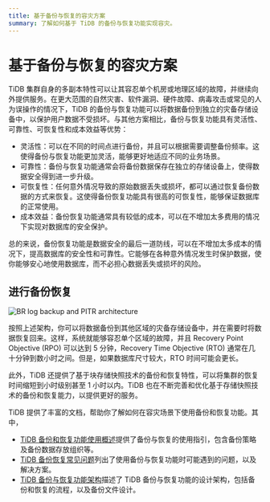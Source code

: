 ```yaml
---
title: 基于备份与恢复的容灾方案
summary: 了解如何基于 TiDB 的备份与恢复功能实现容灾。
---
```


# 基于备份与恢复的容灾方案

TiDB 集群自身的多副本特性可以让其容忍单个机房或地理区域的故障，并继续向外提供服务。在更大范围的自然灾害、软件漏洞、硬件故障、病毒攻击或常见的人为误操作的情况下，TiDB 的备份与恢复功能可以将数据备份到独立的灾备存储设备中，以保护用户数据不受损坏。与其他方案相比，备份与恢复功能具有灵活性、可靠性、可恢复性和成本效益等优势：

- 灵活性：可以在不同的时间点进行备份，并且可以根据需要调整备份频率。这使得备份与恢复功能更加灵活，能够更好地适应不同的业务场景。
- 可靠性：备份与恢复功能通常会将备份数据保存在独立的存储设备上，使得数据安全得到进一步升级。
- 可恢复性：任何意外情况导致的原始数据丢失或损坏，都可以通过恢复备份数据的方式来恢复。这使得备份恢复功能具有很高的可恢复性，能够保证数据库的正常使用。
- 成本效益：备份恢复功能通常具有较低的成本，可以在不增加太多费用的情况下实现对数据库的安全保护。

总的来说，备份恢复功能是数据安全的最后一道防线，可以在不增加太多成本的情况下，提高数据库的安全性和可靠性。它能够在各种意外情况发生时保护数据，使你能够安心地使用数据库，而不必担心数据丢失或损坏的风险。

## 进行备份恢复

![BR log backup and PITR architecture](https://docs-download.pingcap.com/media/images/docs-cn/dr/dr-backup-and-restore.png)

按照上述架构，你可以将数据备份到其他区域的灾备存储设备中，并在需要时将数据恢复回来。这样，系统就能够容忍单个区域的故障，并且 Recovery Point Objective (RPO) 可以达到 5 分钟，Recovery Time Objective (RTO) 通常在几十分钟到数小时之间。但是，如果数据库尺寸较大，RTO 时间可能会更长。

此外，TiDB 还提供了基于块存储快照技术的备份和恢复特性，可以将集群的恢复时间缩短到小时级别甚至 1 小时以内。TiDB 也在不断完善和优化基于存储快照技术的备份和恢复能力，以提供更好的服务。

TiDB 提供了丰富的文档，帮助你了解如何在容灾场景下使用备份和恢复功能。其中，

- [TiDB 备份和恢复功能使用概述](/br/br-use-overview.md)提供了备份与恢复的使用指引，包含备份策略及备份数据存放组织等。
- [TiDB 备份恢复常见问题](/faq/backup-and-restore-faq.md)列出了使用备份与恢复功能时可能遇到的问题，以及解决方案。
- [TiDB 备份与恢复功能架构](/br/backup-and-restore-design.md)描述了 TiDB 备份与恢复功能的设计架构，包括备份和恢复的流程，以及备份文件设计。

